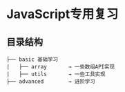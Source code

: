 # JavaScript专用复习

## 目录结构

```
├── basic 基础学习
|   ├── array		→ 一些数组API实现
|   ├── utils		→ 一些工具实现
├── advanced		→ 进阶学习
```

